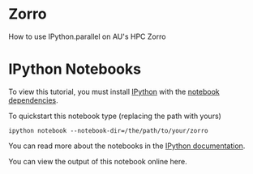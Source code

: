 Zorro
=====

How to use IPython.parallel on AU's HPC Zorro


IPython Notebooks
=================
To view this tutorial, you must install [IPython](http://ipython.org/install.html) with the [notebook dependencies](http://ipython.org/ipython-doc/dev/install/install.html#installnotebook).

To quickstart this notebook type (replacing the path with yours)

    ipython notebook --notebook-dir=/the/path/to/your/zorro

You can read more about the notebooks in the [IPython documentation](http://ipython.org/ipython-doc/dev/interactive/htmlnotebook.html).

You can view the output of this notebook online here.
